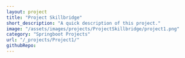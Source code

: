 ```yaml
---
layout: project
title: "Project Skillbridge"
short_description: "A quick description of this project."
image: "/assets/images/projects/ProjectSkillbridge/project1.png"
category: "Springboot Projects"
url: "/_projects/Project1/"
githubRepo:
---
```


